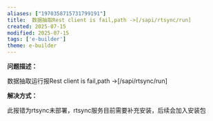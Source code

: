 ```yaml
---
aliases: ["1970358715731799191"]
title:  数据抽取Rest client is fail,path ->[/sapi/rtsync/run]
created: 2025-07-15
modified: 2025-07-15
tags: ['e-builder']
theme: e-builder
---
```


**问题描述：**

数据抽取运行报Rest client is fail,path ->[/sapi/rtsync/run]

**解决方式：**

此报错为rtsync未部署，rtsync服务目前需要补充安装，后续会加入安装包